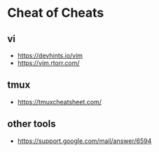 # Cheat of Cheats

## vi

- https://devhints.io/vim
- https://vim.rtorr.com/

## tmux

- https://tmuxcheatsheet.com/

## other tools

- https://support.google.com/mail/answer/6594
